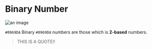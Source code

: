 # Binary Number

![an image](https://img.shields.io/badge/-BINARYNUMBER-BLUE)

`#0969DA` Binary `#0969DA` numbers are those which is **2-based** numbers.

> THIS IS A QUOTE!!
